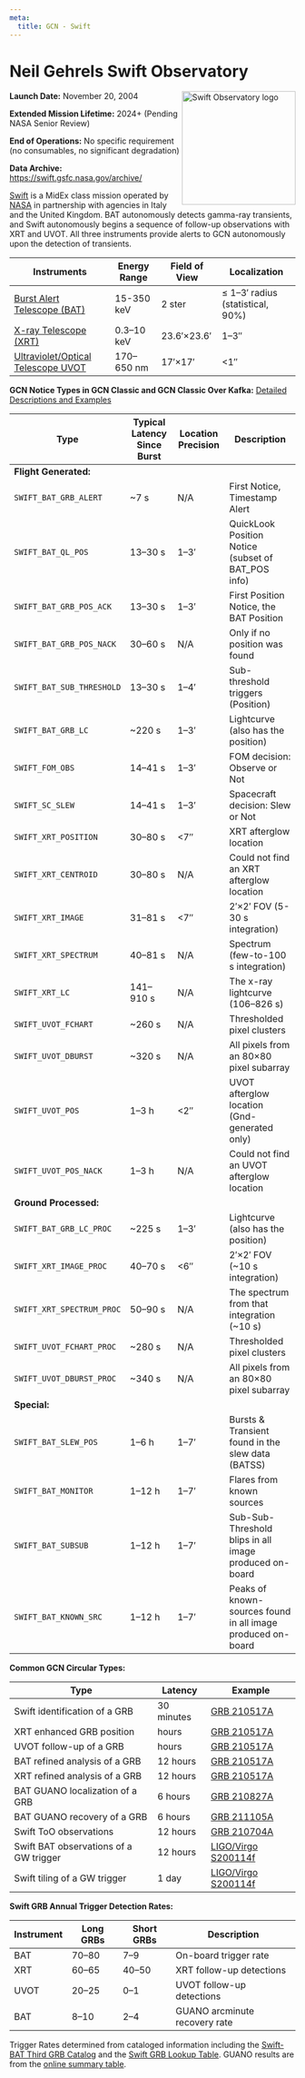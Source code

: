 ```yaml
---
meta:
  title: GCN - Swift
---
```


# Neil Gehrels Swift Observatory

<img 
  src="/_static/img/logo_swift.gif"
  width="200"
  align="right"
  alt="Swift Observatory logo"
/>

**Launch Date:** November 20, 2004

**Extended Mission Lifetime:** 2024+ (Pending NASA Senior Review)

**End of Operations:** No specific requirement (no consumables, no significant degradation)

**Data Archive:**
https://swift.gsfc.nasa.gov/archive/

[Swift](https://swift.gsfc.nasa.gov) is a MidEx class mission operated by [NASA](https://www.nasa.gov/fermi/) in partnership with agencies in Italy and the United Kingdom. BAT autonomously detects gamma-ray transients, and Swift autonomously begins a sequence of follow-up observations with XRT and UVOT. All three instruments provide alerts to GCN autonomously upon the detection of transients.

| Instruments                                                                          | Energy Range | Field of View | Localization                         |
| ------------------------------------------------------------------------------------ | ------------ | ------------- | ------------------------------------ |
| [Burst Alert Telescope (BAT)](https://swift.gsfc.nasa.gov/about_swift/bat_desc.html) | 15-350 keV   | 2 ster        | &leq; 1–3′ radius (statistical, 90%) |
| [X-ray Telescope (XRT)](https://www.swift.psu.edu/xrt/)                              | 0.3–10 keV   | 23.6′×23.6′   | 1–3″                                 |
| [Ultraviolet/Optical Telescope UVOT](https://www.swift.psu.edu/uvot/)                | 170–650 nm   | 17′×17′       | &lt;1″                               |

**GCN Notice Types in GCN Classic and GCN Classic Over Kafka:**
[Detailed Descriptions and Examples](https://gcn.gsfc.nasa.gov/swift.html)

| Type                      | Typical Latency Since Burst | Location Precision | Description                                                 |
| ------------------------- | --------------------------- | ------------------ | ----------------------------------------------------------- |
| **Flight Generated:**     |                             |                    |                                                             |
| `SWIFT_BAT_GRB_ALERT`     | ~7 s                        | N/A                | First Notice, Timestamp Alert                               |
| `SWIFT_BAT_QL_POS`        | 13–30 s                     | 1–3′               | QuickLook Position Notice (subset of BAT_POS info)          |
| `SWIFT_BAT_GRB_POS_ACK`   | 13–30 s                     | 1–3′               | First Position Notice, the BAT Position                     |
| `SWIFT_BAT_GRB_POS_NACK`  | 30–60 s                     | N/A                | Only if no position was found                               |
| `SWIFT_BAT_SUB_THRESHOLD` | 13–30 s                     | 1–4′               | Sub-threshold triggers (Position)                           |
| `SWIFT_BAT_GRB_LC`        | ~220 s                      | 1–3′               | Lightcurve (also has the position)                          |
| `SWIFT_FOM_OBS`           | 14–41 s                     | 1–3′               | FOM decision: Observe or Not                                |
| `SWIFT_SC_SLEW`           | 14–41 s                     | 1–3′               | Spacecraft decision: Slew or Not                            |
| `SWIFT_XRT_POSITION`      | 30–80 s                     | &lt;7″             | XRT afterglow location                                      |
| `SWIFT_XRT_CENTROID`      | 30–80 s                     | N/A                | Could not find an XRT afterglow location                    |
| `SWIFT_XRT_IMAGE`         | 31–81 s                     | &lt;7″             | 2′×2′ FOV (5-30 s integration)                              |
| `SWIFT_XRT_SPECTRUM`      | 40–81 s                     | N/A                | Spectrum (few-to-100 s integration)                         |
| `SWIFT_XRT_LC`            | 141–910 s                   | N/A                | The x-ray lightcurve (106–826 s)                            |
| `SWIFT_UVOT_FCHART`       | ~260 s                      | N/A                | Thresholded pixel clusters                                  |
| `SWIFT_UVOT_DBURST`       | ~320 s                      | N/A                | All pixels from an 80×80 pixel subarray                     |
| `SWIFT_UVOT_POS`          | 1–3 h                       | &lt;2″             | UVOT afterglow location (Gnd-generated only)                |
| `SWIFT_UVOT_POS_NACK`     | 1–3 h                       | N/A                | Could not find an UVOT afterglow location                   |
| **Ground Processed:**     |                             |                    |                                                             |
| `SWIFT_BAT_GRB_LC_PROC`   | ~225 s                      | 1–3′               | Lightcurve (also has the position)                          |
| `SWIFT_XRT_IMAGE_PROC`    | 40–70 s                     | &lt;6″             | 2′×2′ FOV (~10 s integration)                               |
| `SWIFT_XRT_SPECTRUM_PROC` | 50–90 s                     | N/A                | The spectrum from that integration (~10 s)                  |
| `SWIFT_UVOT_FCHART_PROC`  | ~280 s                      | N/A                | Thresholded pixel clusters                                  |
| `SWIFT_UVOT_DBURST_PROC`  | ~340 s                      | N/A                | All pixels from an 80×80 pixel subarray                     |
| **Special:**              |                             |                    |                                                             |
| `SWIFT_BAT_SLEW_POS`      | 1–6 h                       | 1–7′               | Bursts & Transient found in the slew data (BATSS)           |
| `SWIFT_BAT_MONITOR`       | 1–12 h                      | 1–7′               | Flares from known sources                                   |
| `SWIFT_BAT_SUBSUB`        | 1–12 h                      | 1–7′               | Sub-Sub-Threshold blips in all image produced on-board      |
| `SWIFT_BAT_KNOWN_SRC`     | 1–12 h                      | 1–7′               | Peaks of known-sources found in all image produced on-board |

**Common GCN Circular Types:**

| Type                                   | Latency    | Example                                                          |
| -------------------------------------- | ---------- | ---------------------------------------------------------------- |
| Swift identification of a GRB          | 30 minutes | [GRB 210517A](https://gcn.gsfc.nasa.gov/gcn3/30032.gcn3)         |
| XRT enhanced GRB position              | hours      | [GRB 210517A](https://gcn.gsfc.nasa.gov/gcn3/30034.gcn3)         |
| UVOT follow-up of a GRB                | hours      | [GRB 210517A](https://gcn.gsfc.nasa.gov/gcn3/30040.gcn3)         |
| BAT refined analysis of a GRB          | 12 hours   | [GRB 210517A](https://gcn.gsfc.nasa.gov/gcn3/30043.gcn3)         |
| XRT refined analysis of a GRB          | 12 hours   | [GRB 210517A](https://gcn.gsfc.nasa.gov/gcn3/30042.gcn3)         |
| BAT GUANO localization of a GRB        | 6 hours    | [GRB 210827A](https://gcn.gsfc.nasa.gov/gcn3/30732.gcn3)         |
| BAT GUANO recovery of a GRB            | 6 hours    | [GRB 211105A](https://gcn.gsfc.nasa.gov/gcn3/31047.gcn3)         |
| Swift ToO observations                 | 12 hours   | [GRB 210704A](https://gcn.gsfc.nasa.gov/gcn3/30374.gcn3)         |
| Swift BAT observations of a GW trigger | 12 hours   | [LIGO/Virgo S200114f](https://gcn.gsfc.nasa.gov/gcn3/26748.gcn3) |
| Swift tiling of a GW trigger           | 1 day      | [LIGO/Virgo S200114f](https://gcn.gsfc.nasa.gov/gcn3/26787.gcn3) |

**Swift GRB Annual Trigger Detection Rates:**

| Instrument | Long GRBs | Short GRBs | Description                   |
| ---------- | --------- | ---------- | ----------------------------- |
| BAT        | 70–80     | 7–9        | On-board trigger rate         |
| XRT        | 60–65     | 40–50      | XRT follow-up detections      |
| UVOT       | 20–25     | 0–1        | UVOT follow-up detections     |
| BAT        | 8–10      | 2–4        | GUANO arcminute recovery rate |

Trigger Rates determined from cataloged information including the [Swift-BAT Third GRB Catalog](https://swift.gsfc.nasa.gov/results/batgrbcat/index.html) and the [Swift GRB Lookup Table](https://swift.gsfc.nasa.gov/archive/grb_table/). GUANO results are from the [online summary table](https://www.swift.psu.edu/guano/).
